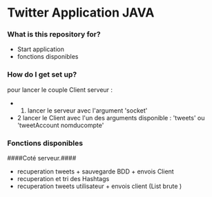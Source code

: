 # Twitter Application JAVA #

### What is this repository for? ###

* Start application
* fonctions disponibles

### How do I get set up? ###
pour lancer le couple Client serveur : 
 - 1. lancer le serveur avec l'argument 'socket'
 - 2  lancer le Client avec l'un des arguments disponible : 'tweets' ou 'tweetAccount nomducompte'  

### Fonctions disponibles ###
####Coté serveur.#### 
* recuperation tweets + sauvegarde BDD + envois Client
* recuperation et tri des Hashtags 
* recuperation tweets utilisateur + envois client (List brute )
